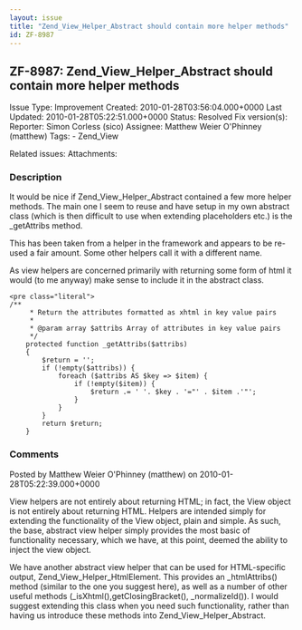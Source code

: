 ```yaml
---
layout: issue
title: "Zend_View_Helper_Abstract should contain more helper methods"
id: ZF-8987
---
```


ZF-8987: Zend\_View\_Helper\_Abstract should contain more helper methods
------------------------------------------------------------------------

 Issue Type: Improvement Created: 2010-01-28T03:56:04.000+0000 Last Updated: 2010-01-28T05:22:51.000+0000 Status: Resolved Fix version(s): 
 Reporter:  Simon Corless (sico)  Assignee:  Matthew Weier O'Phinney (matthew)  Tags: - Zend\_View
 
 Related issues: 
 Attachments: 
### Description

It would be nice if Zend\_View\_Helper\_Abstract contained a few more helper methods. The main one I seem to reuse and have setup in my own abstract class (which is then difficult to use when extending placeholders etc.) is the \_getAttribs method.

This has been taken from a helper in the framework and appears to be re-used a fair amount. Some other helpers call it with a different name.

As view helpers are concerned primarily with returning some form of html it would (to me anyway) make sense to include it in the abstract class.

 
    <pre class="literal">
    /**
         * Return the attributes formatted as xhtml in key value pairs
         *
         * @param array $attribs Array of attributes in key value pairs
         */
        protected function _getAttribs($attribs)
        {
            $return = '';
            if (!empty($attribs)) {
                foreach ($attribs AS $key => $item) {
                    if (!empty($item)) {
                        $return .= ' '. $key . '="' . $item .'"';
                    }
                }
            }
            return $return;
        }


 

 

### Comments

Posted by Matthew Weier O'Phinney (matthew) on 2010-01-28T05:22:39.000+0000

View helpers are not entirely about returning HTML; in fact, the View object is not entirely about returning HTML. Helpers are intended simply for extending the functionality of the View object, plain and simple. As such, the base, abstract view helper simply provides the most basic of functionality necessary, which we have, at this point, deemed the ability to inject the view object.

We have another abstract view helper that can be used for HTML-specific output, Zend\_View\_Helper\_HtmlElement. This provides an \_htmlAttribs() method (similar to the one you suggest here), as well as a number of other useful methods (\_isXhtml(),getClosingBracket(), \_normalizeId()). I would suggest extending this class when you need such functionality, rather than having us introduce these methods into Zend\_View\_Helper\_Abstract.

 

 